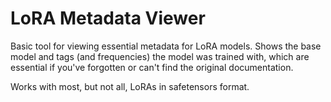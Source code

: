 # LoRA Metadata Viewer

Basic tool for viewing essential metadata for LoRA models. Shows the base model and tags (and frequencies) the model was trained with, which are essential if you've forgotten or can't find the original documentation.

Works with most, but not all, LoRAs in safetensors format.
